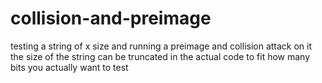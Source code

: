 # collision-and-preimage
testing a string of x size and running a preimage and collision attack on it
the size of the string can be truncated in the actual code to fit how many bits you actually want to test
